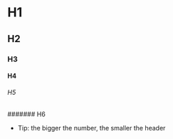 # H1
## H2
### H3
#### H4
###### H5
####### H6

+ Tip: the bigger the number, the smaller the header

